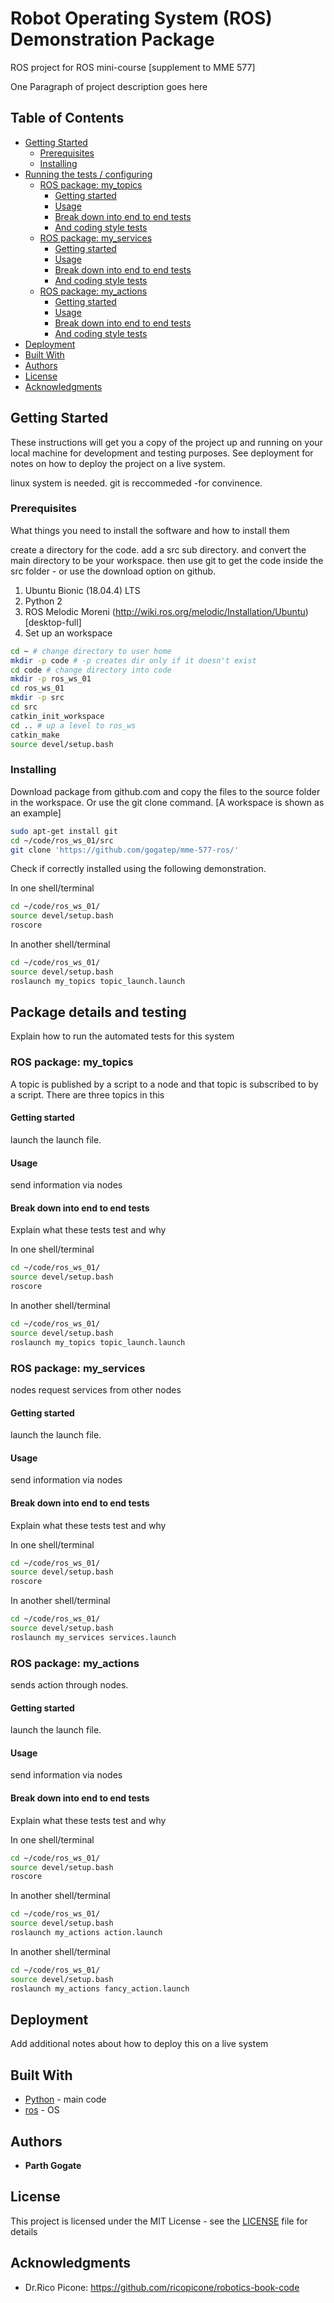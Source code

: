# Robot Operating System (ROS) Demonstration Package

ROS project for ROS mini-course [supplement to MME 577]

One Paragraph of project description goes here

## Table of Contents
<!--- - [Robot Operating System (ROS) Demonstration Package](#robot-operating-system--ros--demonstration-package)--->
  * [Getting Started](#getting-started)
    + [Prerequisites](#prerequisites)
    + [Installing](#installing)
  * [Running the tests / configuring](#running-the-tests---configuring)
    + [ROS package: my_topics](#ros-package--my-topics)
      - [Getting started](#getting-started)
      - [Usage](#usage)
      - [Break down into end to end tests](#break-down-into-end-to-end-tests)
      - [And coding style tests](#and-coding-style-tests)
    + [ROS package: my_services](#ros-package--my-services)
      - [Getting started](#getting-started-1)
      - [Usage](#usage-1)
      - [Break down into end to end tests](#break-down-into-end-to-end-tests-1)
      - [And coding style tests](#and-coding-style-tests-1)
    + [ROS package: my_actions](#ros-package--my-actions)
      - [Getting started](#getting-started-2)
      - [Usage](#usage-2)
      - [Break down into end to end tests](#break-down-into-end-to-end-tests-2)
      - [And coding style tests](#and-coding-style-tests-2)
  * [Deployment](#deployment)
  * [Built With](#built-with)
  * [Authors](#authors)
  * [License](#license)
  * [Acknowledgments](#acknowledgments)

## Getting Started

These instructions will get you a copy of the project up and running on your local machine for development and testing purposes. See deployment for notes on how to deploy the project on a live system.

linux system is needed. git is reccommeded -for convinence. 

### Prerequisites

What things you need to install the software and how to install them

create a directory for the code. add a src sub directory. and convert the main directory to be your workspace.
then use git to get the code inside the src folder - or use the download option on github. 
1. Ubuntu Bionic (18.04.4) LTS
2. Python 2
3. ROS Melodic Moreni (http://wiki.ros.org/melodic/Installation/Ubuntu) [desktop-full]
4. Set up an workspace

```bash
cd ~ # change directory to user home
mkdir -p code # -p creates dir only if it doesn't exist
cd code # change directory into code
mkdir -p ros_ws_01
cd ros_ws_01
mkdir -p src
cd src
catkin_init_workspace
cd .. # up a level to ros_ws
catkin_make
source devel/setup.bash
```

### Installing

Download package from github.com and copy the files to the source folder in the workspace. Or use the git clone command. [A workspace is shown as an example]

```bash
sudo apt-get install git
cd ~/code/ros_ws_01/src
git clone 'https://github.com/gogatep/mme-577-ros/'
```
Check if correctly installed using the following demonstration. 

In one shell/terminal
```bash
cd ~/code/ros_ws_01/
source devel/setup.bash
roscore

```
In another shell/terminal
```bash
cd ~/code/ros_ws_01/
source devel/setup.bash
roslaunch my_topics topic_launch.launch

```

## Package details and testing

Explain how to run the automated tests for this system

### ROS package: my_topics

A topic is published by a script to a node and that topic is subscribed to by a script. There are three topics in this 


#### Getting started
launch the launch file.

#### Usage

send information via nodes

#### Break down into end to end tests

Explain what these tests test and why

In one shell/terminal
```bash
cd ~/code/ros_ws_01/
source devel/setup.bash
roscore

```
In another shell/terminal
```bash
cd ~/code/ros_ws_01/
source devel/setup.bash
roslaunch my_topics topic_launch.launch

```

### ROS package: my_services

nodes request services from other nodes

#### Getting started

launch the launch file.

#### Usage

send information via nodes

#### Break down into end to end tests

Explain what these tests test and why

In one shell/terminal
```bash
cd ~/code/ros_ws_01/
source devel/setup.bash
roscore

```
In another shell/terminal
```bash
cd ~/code/ros_ws_01/
source devel/setup.bash
roslaunch my_services services.launch

```
### ROS package: my_actions

sends action through nodes.

#### Getting started

launch the launch file.

#### Usage

send information via nodes

#### Break down into end to end tests

Explain what these tests test and why

In one shell/terminal
```bash
cd ~/code/ros_ws_01/
source devel/setup.bash
roscore

```
In another shell/terminal
```bash
cd ~/code/ros_ws_01/
source devel/setup.bash
roslaunch my_actions action.launch

```
In another shell/terminal
```bash
cd ~/code/ros_ws_01/
source devel/setup.bash
roslaunch my_actions fancy_action.launch

```
## Deployment

Add additional notes about how to deploy this on a live system

## Built With

* [Python](http://www.python.org/) - main code
* [ros](https://wiki.ros.org/) - OS 


## Authors

* **Parth Gogate**

## License

This project is licensed under the MIT License - see the [LICENSE](LICENSE) file for details

## Acknowledgments

* Dr.Rico Picone: https://github.com/ricopicone/robotics-book-code

